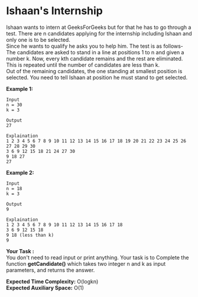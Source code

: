 # Ishaan's Internship
Ishaan wants to intern at GeeksForGeeks but for that he has to go through a test. There are n candidates applying for the internship including Ishaan and only one is to be selected.<br>
Since he wants to qualify he asks you to help him. The test is as follows-
The candidates are asked to stand in a line at positions 1 to n and given a number k. Now, every kth candidate remains and the rest are eliminated. This is repeated until the number of candidates are less than k.<br>
Out of the remaining candidates, the one standing at smallest position is selected. You need to tell Ishaan at position he must stand to get selected.

**Example 1:**
```
Input 
n = 30
k = 3

Output 
27

Explaination 
1 2 3 4 5 6 7 8 9 10 11 12 13 14 15 16 17 18 19 20 21 22 23 24 25 26 27 28 29 30
3 6 9 12 15 18 21 24 27 30
9 18 27
27
```
**Example 2:**
```
Input 
n = 18
k = 3

Output  
9

Explaination 
1 2 3 4 5 6 7 8 9 10 11 12 13 14 15 16 17 18
3 6 9 12 15 18
9 18 (less than k)
9
```
**Your Task :**<br>
You don't need to read input or print anything. Your task is to Complete the function **getCandidate()** which takes two integer n and k as input parameters, and returns the answer.

**Expected Time Complexity:** O(logkn)<br>
**Expected Auxiliary Space:** O(1)
